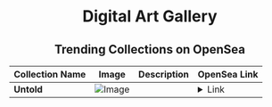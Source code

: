 <div align="center">

# Digital Art Gallery

## Trending Collections on OpenSea

| Collection Name                       | Image                                                                                     | Description                       | OpenSea Link                                                                                          |
|---------------------------------------|-------------------------------------------------------------------------------------------|-----------------------------------|--------------------------------------------------------------------------------------------------------|
| **Untold** | ![Image](https://i.seadn.io/s/raw/files/4011b7d603d575f55e337194d6bc63ef.png?w=500&auto=format?w=200&auto=format) |  | <details><summary>Link</summary>[Untold](https://opensea.io/collection/untold-9)</details> |

</div>